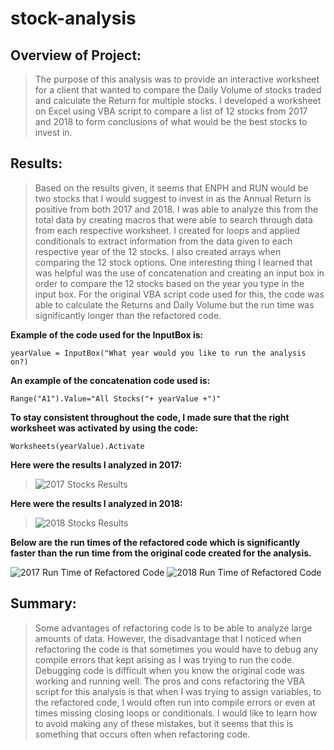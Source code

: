 # stock-analysis
## Overview of Project: 
> The purpose of this analysis was to provide an interactive worksheet for a client that wanted to compare the Daily Volume of stocks traded and calculate the Return for multiple stocks. I developed a worksheet on Excel using VBA script to compare a list of 12 stocks from 2017 and 2018 to form conclusions of what would be the best stocks to invest in. 

## Results: 

> Based on the results given, it seems that ENPH and RUN would be two stocks that I would suggest to invest in as the Annual Return is positive from both 2017 and 2018. I was able to analyze this from the total data by creating macros that were able to search through data from each respective worksheet. I created for loops and applied conditionals to extract information from the data given to each respective year of the 12 stocks. I also created arrays when comparing the 12 stock options. One interesting thing I learned that was helpful was the use of concatenation and creating an input box in order to compare the 12 stocks based on the year you type in the input box. For the original VBA script code used for this, the code was able to calculate the Returns and Daily Volume but the run time was significantly longer than the refactored code. 

**Example of the code used for the InputBox is:**

```yearValue = InputBox("What year would you like to run the analysis on?)```

**An example of the concatenation code used is:**

```Range("A1").Value="All Stocks("+ yearValue +")"```

**To stay consistent throughout the code, I made sure that the right worksheet was activated by using the code:**

```Worksheets(yearValue).Activate```

 **Here were the results I analyzed in 2017:**

> ![2017 Stocks Results](2017Analysis.PNG)

 **Here were the results I analyzed in 2018:**

> ![2018 Stocks Results](2018Analysis.PNG)

**Below are the run times of the refactored code which is significantly faster than the run time from the original code created for the analysis.**

 ![2017 Run Time of Refactored Code](VBA_Challenge_2017.png)
 ![2018 Run Time of Refactored Code](VBA_Challenge_2018.png)

## Summary: 

> Some advantages of refactoring code is to be able to analyze large amounts of data. However, the disadvantage that I noticed when refactoring the code is that sometimes you would have to debug any compile errors that kept arising as I was trying to run the code. Debugging code is difficult when you know the original code was working and running well. The pros and cons refactoring the VBA script for this analysis is that when I was trying to assign variables, to the refactored code, I would often run into compile errors or even at times missing closing loops or conditionals. I would like to learn how to avoid making any of these mistakes, but it seems that this is something that occurs often when refactoring code. 
